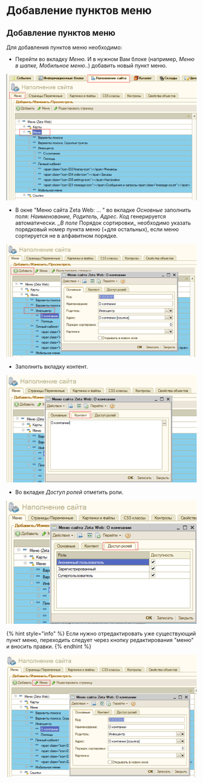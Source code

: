 # Добавление пунктов меню

## Добавление пунктов меню

Для добавления пунктов меню необходимо:

* Перейти во вкладку _Меню._ И в нужном Вам блоке \(например, _Меню в шапке, Мобильное меню_..\) добавить новый пункт меню. 

![](../../.gitbook/assets/image%20%28462%29.png)

* В окне "Меню сайта Zeta Web: ... " во вкладке _Основные_ заполнить поля: _Наименование, Родитель, Адрес. Код_ генерируется автоматически. _\_В поле_ Порядок сортировки\_ необходимо указать порядковый номер пункта меню \(+для остальных\), если меню сортируется не в алфавитном порядке. 

![](../../.gitbook/assets/image%20%28478%29.png)

* Заполнить вкладку контент. 

![](../../.gitbook/assets/image%20%28472%29.png)

* Во вкладке _Доступ ролей_ отметить роли. 

![](../../.gitbook/assets/image%20%28527%29.png)

{% hint style="info" %}
Если нужно отредактировать уже существующий пункт меню, переходить следует через кнопку редактирования "меню" и вносить правки.
{% endhint %}

![](../../.gitbook/assets/image%20%2810%29.png)

